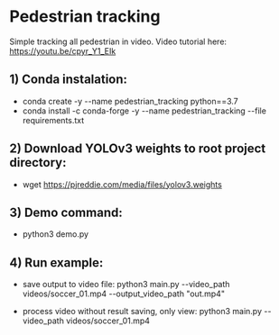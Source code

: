 # Pedestrian tracking
Simple tracking all pedestrian in video. Video tutorial here: https://youtu.be/cpyr_Y1_EIk

## 1) Conda instalation:
 - conda create -y --name pedestrian_tracking python==3.7
 - conda install -c conda-forge -y --name pedestrian_tracking --file requirements.txt

## 2) Download YOLOv3 weights to root project directory:
- wget https://pjreddie.com/media/files/yolov3.weights

## 3) Demo command:
- python3 demo.py

## 4) Run example:
- save output to video file: 
python3 main.py --video_path videos/soccer_01.mp4 --output_video_path "out.mp4"

- process video without result saving, only view:
python3 main.py --video_path videos/soccer_01.mp4


